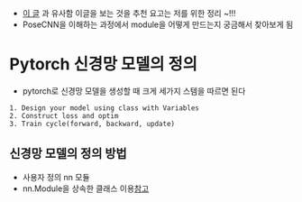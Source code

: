 - [이 글](https://anweh.tistory.com/21) 과 유사함 이글을 보는 것을 추천 요고는 저를 위한 정리 ~!!!
- PoseCNN을 이해하는 과정에서 module을 어떻게 만드는지 궁금해서 찾아보게 됨


# Pytorch 신경망 모델의 정의
- pytorch로 신경망 모델을 생성할 때 크게 세가지 스템을 따르면 된다
```
1. Design your model using class with Variables
2. Construct loss and optim
3. Train cycle(forward, backward, update)
```
## 신경망 모델의 정의 방법
- 사용자 정의 nn 모듈
- nn.Module을 상속한 클래스 이용[참고](https://tutorials.pytorch.kr/beginner/pytorch_with_examples.html)
